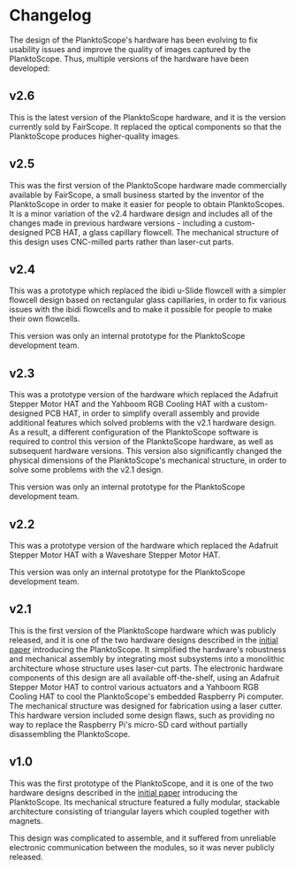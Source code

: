 # Changelog

The design of the PlanktoScope's hardware has been evolving to fix usability issues and improve the quality of images captured by the PlanktoScope. Thus, multiple versions of the hardware have been developed:

<!--

## v3.0

WORK IN PROGRESS

Replaces [Raspberry Pi 4](https://www.raspberrypi.com/products/raspberry-pi-4-model-b/) with [Raspberry PI 5](https://www.raspberrypi.com/products/raspberry-pi-5/) for much faster CPU and GPU computing power.

Increased RAM from 4 to 8 GB.

Includes a [Real Time Clock (RTC)](https://www.raspberrypi.com/documentation/computers/raspberry-pi.html#real-time-clock-rtc)

Includes [RTC rechargeable battery](https://www.raspberrypi.com/products/rtc-battery/)

Includes [Raspberry Pi Active Cooler](https://www.raspberrypi.com/products/active-cooler/)

Features a [power button](https://www.raspberrypi.com/documentation/computers/raspberry-pi.html#power-button).

The PlanktoScope is now powered by the Raspberry via USB-C instead of by the hat.

Faster wifi from 120Mb/s to 300Mb/s

[PCIe connector](https://www.raspberrypi.com/documentation/computers/raspberry-pi.html#raspberry-pi-connector-for-pcie), compatible with:
* [Raspberry Pi AI HAT+](https://www.raspberrypi.com/products/ai-hat/)
* [Raspberry Pi SSD Kit](https://www.raspberrypi.com/products/ssd-kit/)

Easier access to the SD Card, no need for tweezers anymore

The Raspberry micro HDMI ports are now accessible

Reduce power usage when powered off

Does not automatically power on when connected anymore

-->

## v2.6

This is the latest version of the PlanktoScope hardware, and it is the version currently sold by FairScope. It replaced the optical components so that the PlanktoScope produces higher-quality images.

## v2.5

This was the first version of the PlanktoScope hardware made commercially available by FairScope, a small business started by the inventor of the PlanktoScope in order to make it easier for people to obtain PlanktoScopes. It is a minor variation of the v2.4 hardware design and includes all of the changes made in previous hardware versions - including a custom-designed PCB HAT, a glass capillary flowcell. The mechanical structure of this design uses CNC-milled parts rather than laser-cut parts.

## v2.4

This was a prototype which replaced the ibidi u-Slide flowcell with a simpler flowcell design based on rectangular glass capillaries, in order to fix various issues with the ibidi flowcells and to make it possible for people to make their own flowcells.

This version was only an internal prototype for the PlanktoScope development team.

## v2.3

This was a prototype version of the hardware which replaced the Adafruit Stepper Motor HAT and the Yahboom RGB Cooling HAT with a custom-designed PCB HAT, in order to simplify overall assembly and provide additional features which solved problems with the v2.1 hardware design. As a result, a different configuration of the PlanktoScope software is required to control this version of the PlanktoScope hardware, as well as subsequent hardware versions. This version also significantly changed the physical dimensions of the PlanktoScope's mechanical structure, in order to solve some problems with the v2.1 design.

This version was only an internal prototype for the PlanktoScope development team.

## v2.2

This was a prototype version of the hardware which replaced the Adafruit Stepper Motor HAT with a Waveshare Stepper Motor HAT.

This version was only an internal prototype for the PlanktoScope development team.

## v2.1

This is the first version of the PlanktoScope hardware which was publicly released, and it is one of the two hardware designs described in the [initial paper](https://www.frontiersin.org/articles/10.3389/fmars.2022.949428/full) introducing the PlanktoScope. It simplified the hardware's robustness and mechanical assembly by integrating most subsystems into a monolithic architecture whose structure uses laser-cut parts. The electronic hardware components of this design are all available off-the-shelf, using an Adafruit Stepper Motor HAT to control various actuators and a Yahboom RGB Cooling HAT to cool the PlanktoScope's embedded Raspberry Pi computer. The mechanical structure was designed for fabrication using a laser cutter. This hardware version included some design flaws, such as providing no way to replace the Raspberry Pi's micro-SD card without partially disassembling the PlanktoScope.

## v1.0

This was the first prototype of the PlanktoScope, and it is one of the two hardware designs described in the [initial paper](https://www.frontiersin.org/articles/10.3389/fmars.2022.949428/full) introducing the PlanktoScope. Its mechanical structure featured a fully modular, stackable architecture consisting of triangular layers which coupled together with magnets.

This design was complicated to assemble, and it suffered from unreliable electronic communication between the modules, so it was never publicly released.
